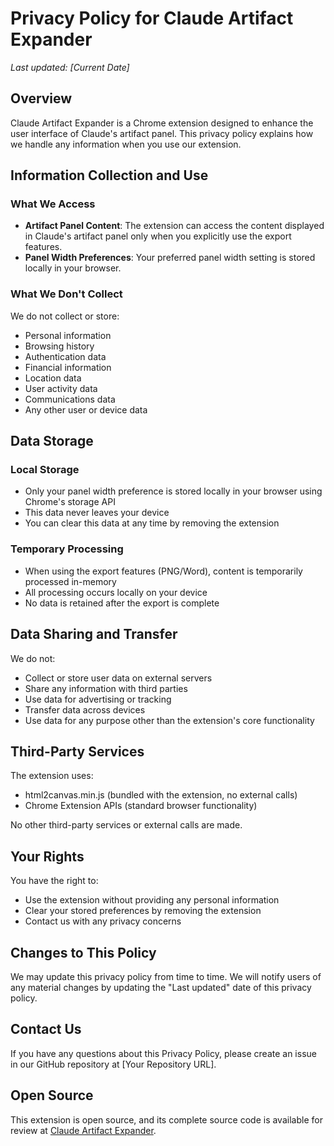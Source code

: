 # Privacy Policy for Claude Artifact Expander

*Last updated: [Current Date]*

## Overview

Claude Artifact Expander is a Chrome extension designed to enhance the user interface of Claude's artifact panel. This privacy policy explains how we handle any information when you use our extension.

## Information Collection and Use

### What We Access
- **Artifact Panel Content**: The extension can access the content displayed in Claude's artifact panel only when you explicitly use the export features.
- **Panel Width Preferences**: Your preferred panel width setting is stored locally in your browser.

### What We Don't Collect
We do not collect or store:
- Personal information
- Browsing history
- Authentication data
- Financial information
- Location data
- User activity data
- Communications data
- Any other user or device data

## Data Storage

### Local Storage
- Only your panel width preference is stored locally in your browser using Chrome's storage API
- This data never leaves your device
- You can clear this data at any time by removing the extension

### Temporary Processing
- When using the export features (PNG/Word), content is temporarily processed in-memory
- All processing occurs locally on your device
- No data is retained after the export is complete

## Data Sharing and Transfer

We do not:
- Collect or store user data on external servers
- Share any information with third parties
- Use data for advertising or tracking
- Transfer data across devices
- Use data for any purpose other than the extension's core functionality

## Third-Party Services

The extension uses:
- html2canvas.min.js (bundled with the extension, no external calls)
- Chrome Extension APIs (standard browser functionality)

No other third-party services or external calls are made.

## Your Rights

You have the right to:
- Use the extension without providing any personal information
- Clear your stored preferences by removing the extension
- Contact us with any privacy concerns

## Changes to This Policy

We may update this privacy policy from time to time. We will notify users of any material changes by updating the "Last updated" date of this privacy policy.

## Contact Us

If you have any questions about this Privacy Policy, please create an issue in our GitHub repository at [Your Repository URL].

## Open Source

This extension is open source, and its complete source code is available for review at [Claude Artifact Expander](https://github.com/imehr/claude-utilities/tree/main). 